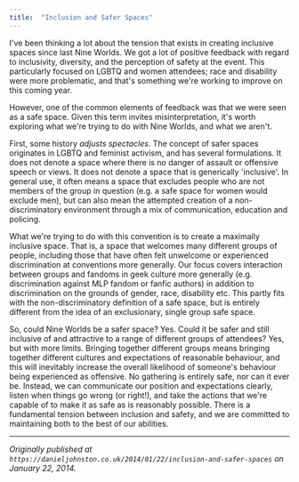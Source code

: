 ```yaml
---
title:  "Inclusion and Safer Spaces"
---
```


I've been thinking a lot about the tension that exists in creating inclusive spaces since last Nine Worlds. We got a lot of positive feedback with regard to inclusivity, diversity, and the perception of safety at the event. This particularly focused on LGBTQ and women attendees; race and disability were more problematic, and that's something we're working to improve on this coming year.

However, one of the common elements of feedback was that we were seen as a safe space. Given this term invites misinterpretation, it's worth exploring what we're trying to do with Nine Worlds, and what we aren't.

First, some history *adjusts spectacles*. The concept of safer spaces originates in LGBTQ and feminist activism, and has several formulations. It does not denote a space where there is no danger of assault or offensive speech or views. It does not denote a space that is generically 'inclusive'. In general use, it often means a space that excludes people who are not members of the group in question (e.g. a safe space for women would exclude men), but can also mean the attempted creation of a non-discriminatory environment through a mix of communication, education and policing.

What we're trying to do with this convention is to create a maximally inclusive space. That is, a space that welcomes many different groups of people, including those that have often felt unwelcome or experienced discrimination at conventions more generally. Our focus covers interaction between groups and fandoms in geek culture more generally (e.g. discrimination against MLP fandom or fanfic authors) in addition to discrimination on the grounds of gender, race, disability etc. This partly fits with the non-discriminatory definition of a safe space, but is entirely different from the idea of an exclusionary, single group safe space.

So, could Nine Worlds be a safer space? Yes. Could it be safer and still inclusive of and attractive to a range of different groups of attendees? Yes, but with more limits. Bringing together different groups means bringing together different cultures and expectations of reasonable behaviour, and this will inevitably increase the overall likelihood of someone's behaviour being experienced as offensive. No gathering is entirely safe, nor can it ever be. Instead, we can communicate our position and expectations clearly, listen when things go wrong (or right!), and take the actions that we're capable of to make it as safe as is reasonably possible. There is a fundamental tension between inclusion and safety, and we are committed to maintaining both to the best of our abilities.

---

*Originally published at `https://danieljohnston.co.uk/2014/01/22/inclusion-and-safer-spaces` on January 22, 2014.*
